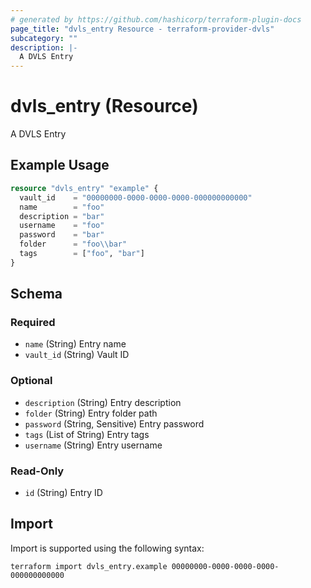 ```yaml
---
# generated by https://github.com/hashicorp/terraform-plugin-docs
page_title: "dvls_entry Resource - terraform-provider-dvls"
subcategory: ""
description: |-
  A DVLS Entry
---
```


# dvls_entry (Resource)

A DVLS Entry

## Example Usage

```terraform
resource "dvls_entry" "example" {
  vault_id    = "00000000-0000-0000-0000-000000000000"
  name        = "foo"
  description = "bar"
  username    = "foo"
  password    = "bar"
  folder      = "foo\\bar"
  tags        = ["foo", "bar"]
}
```

<!-- schema generated by tfplugindocs -->
## Schema

### Required

- `name` (String) Entry name
- `vault_id` (String) Vault ID

### Optional

- `description` (String) Entry description
- `folder` (String) Entry folder path
- `password` (String, Sensitive) Entry password
- `tags` (List of String) Entry tags
- `username` (String) Entry username

### Read-Only

- `id` (String) Entry ID

## Import

Import is supported using the following syntax:

```shell
terraform import dvls_entry.example 00000000-0000-0000-0000-000000000000
```
